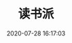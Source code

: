 ---
pageComponent: 
  name: Catalogue
  data: 
    key: 08.读书派
    imgUrl: /img/3.png
    description: 总有一本书走进你的心里
title: 读书派
date: 2020-07-28 16:17:03
permalink: /bookssent
sidebar: false
article: false
comment: false
editLink: false
---